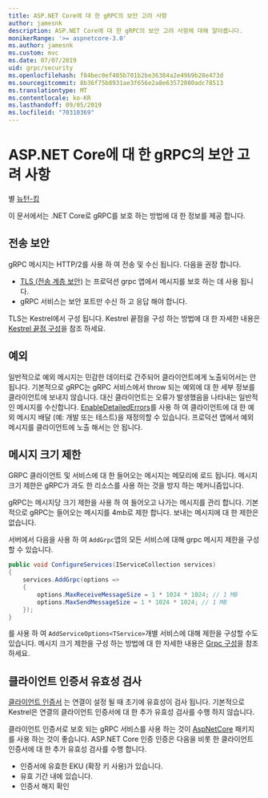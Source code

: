 ```yaml
---
title: ASP.NET Core에 대 한 gRPC의 보안 고려 사항
author: jamesnk
description: ASP.NET Core에 대 한 gRPC의 보안 고려 사항에 대해 알아봅니다.
monikerRange: '>= aspnetcore-3.0'
ms.author: jamesnk
ms.custom: mvc
ms.date: 07/07/2019
uid: grpc/security
ms.openlocfilehash: f84bec0ef485b701b2be36384a2e49b9b28e473d
ms.sourcegitcommit: 8b36f75b8931ae3f656e2a8e63572080adc78513
ms.translationtype: MT
ms.contentlocale: ko-KR
ms.lasthandoff: 09/05/2019
ms.locfileid: "70310369"
---
```

# <a name="security-considerations-in-grpc-for-aspnet-core"></a>ASP.NET Core에 대 한 gRPC의 보안 고려 사항

별 [뉴턴-킹](https://twitter.com/jamesnk)

이 문서에서는 .NET Core로 gRPC를 보호 하는 방법에 대 한 정보를 제공 합니다.

## <a name="transport-security"></a>전송 보안

gRPC 메시지는 HTTP/2를 사용 하 여 전송 및 수신 됩니다. 다음을 권장 합니다.

* [TLS (전송 계층 보안)](https://tools.ietf.org/html/rfc5246) 는 프로덕션 grpc 앱에서 메시지를 보호 하는 데 사용 됩니다.
* gRPC 서비스는 보안 포트만 수신 하 고 응답 해야 합니다.

TLS는 Kestrel에서 구성 됩니다. Kestrel 끝점을 구성 하는 방법에 대 한 자세한 내용은 [Kestrel 끝점 구성](xref:fundamentals/servers/kestrel#endpoint-configuration)을 참조 하세요.

## <a name="exceptions"></a>예외

일반적으로 예외 메시지는 민감한 데이터로 간주되어 클라이언트에게 노출되어서는 안 됩니다. 기본적으로 gRPC는 gRPC 서비스에서 throw 되는 예외에 대 한 세부 정보를 클라이언트에 보내지 않습니다. 대신 클라이언트는 오류가 발생했음을 나타내는 일반적인 메시지를 수신합니다. [EnableDetailedErrors](xref:grpc/configuration#configure-services-options)를 사용 하 여 클라이언트에 대 한 예외 메시지 배달 (예: 개발 또는 테스트)을 재정의할 수 있습니다. 프로덕션 앱에서 예외 메시지를 클라이언트에 노출 해서는 안 됩니다.

## <a name="message-size-limits"></a>메시지 크기 제한

GRPC 클라이언트 및 서비스에 대 한 들어오는 메시지는 메모리에 로드 됩니다. 메시지 크기 제한은 gRPC가 과도 한 리소스를 사용 하는 것을 방지 하는 메커니즘입니다.

gRPC는 메시지당 크기 제한을 사용 하 여 들어오고 나가는 메시지를 관리 합니다. 기본적으로 gRPC는 들어오는 메시지를 4mb로 제한 합니다. 보내는 메시지에 대 한 제한은 없습니다.

서버에서 다음을 사용 하 여 `AddGrpc`앱의 모든 서비스에 대해 grpc 메시지 제한을 구성할 수 있습니다.

```csharp
public void ConfigureServices(IServiceCollection services)
{
    services.AddGrpc(options =>
    {
        options.MaxReceiveMessageSize = 1 * 1024 * 1024; // 1 MB
        options.MaxSendMessageSize = 1 * 1024 * 1024; // 1 MB
    });
}
```

를 사용 하 여 `AddServiceOptions<TService>`개별 서비스에 대해 제한을 구성할 수도 있습니다. 메시지 크기 제한을 구성 하는 방법에 대 한 자세한 내용은 [Grpc 구성](xref:grpc/configuration)을 참조 하세요.

## <a name="client-certificate-validation"></a>클라이언트 인증서 유효성 검사

[클라이언트 인증서](https://tools.ietf.org/html/rfc5246#section-7.4.4) 는 연결이 설정 될 때 초기에 유효성이 검사 됩니다. 기본적으로 Kestrel은 연결의 클라이언트 인증서에 대 한 추가 유효성 검사를 수행 하지 않습니다.

클라이언트 인증서로 보호 되는 gRPC 서비스를 사용 하는 것이 [AspNetCore](xref:security/authentication/certauth) 패키지를 사용 하는 것이 좋습니다. ASP.NET Core 인증 인증은 다음을 비롯 한 클라이언트 인증서에 대 한 추가 유효성 검사를 수행 합니다.

* 인증서에 유효한 EKU (확장 키 사용)가 있습니다.
* 유효 기간 내에 있습니다.
* 인증서 해지 확인
